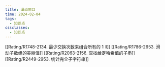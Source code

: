 ```yaml
---
title: 滑动窗口
time: 2024-02-04
tags:
  - 知识点
cssclasses:
  - 知识点
---
```



[[Rating/R1748-2134. 最少交换次数来组合所有的 1 II]]
[[Rating/R1786-2653. 滑动子数组的美丽值]]
[[Rating/R2063-2156. 查找给定哈希值的子串]]
[[Rating/R2449-2953. 统计完全子字符串]]










